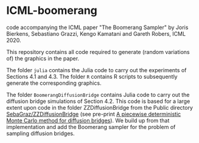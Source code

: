 # ICML-boomerang
code accompanying the ICML paper "The Boomerang Sampler" by Joris Bierkens, Sebastiano Grazzi, Kengo Kamatani and Gareth Robers, ICML 2020.

This repository contains all code required to generate (random variations of) the graphics in the paper.

The folder `julia` contains the Julia code to carry out the experiments of Sections 4.1 and 4.3.
The folder `R` contains R scripts to subsequently generate the corresponding graphics.

The folder `BoomerangDiffusionBridge` contains Julia code to carry out the diffusion bridge simulations of Section 4.2.
This code is based for a large extent upon code in the folder ZZDiffusionBridge from the Public directory  [SebaGraz/ZZDiffusionBridge](https://github.com/SebaGraz/ZZDiffusionBridge) (see pre-print [A piecewise deterministic Monte Carlo method for diffusion bridges](https://arxiv.org/abs/2001.05889)). We build up from that implementation and add the Boomerang sampler for the problem of sampling diffusion bridges.
